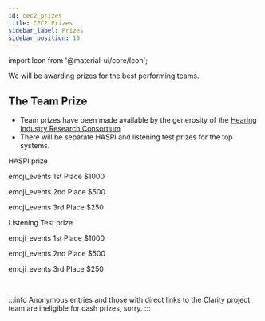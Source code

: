 ```yaml
---
id: cec2_prizes
title: CEC2 Prizes
sidebar_label: Prizes
sidebar_position: 10
---
```


import Icon from '@material-ui/core/Icon';

We will be awarding prizes for the best performing teams.

## The Team Prize

- Team prizes have been made available by the generosity of the [Hearing Industry Research Consortium](http://www.hearingirc.com)
- There will be separate HASPI and listening test prizes for the top systems.


<div className="container">
        <div className="row">
      <div className="text--center padding-horiz--md">
    <p/> HASPI prize
  <p/> <Icon  style={{ fontSize: 30, color: "gold"  }}>emoji_events</Icon> 1st Place $1000
  <p/> <Icon  style={{ fontSize: 30, color: "silver"  }}>emoji_events</Icon> 2nd Place $500
  <p/> <Icon  style={{ fontSize: 30, color: "#ff6347" }}>emoji_events</Icon> 3rd Place $250
      </div>
    <div className="text--center padding-horiz--md">
    <p/> Listening Test prize
  <p/> <Icon  style={{ fontSize: 30, color: "gold"  }}>emoji_events</Icon> 1st Place $1000
  <p/> <Icon  style={{ fontSize: 30, color: "silver"  }}>emoji_events</Icon> 2nd Place $500
  <p/> <Icon  style={{ fontSize: 30, color: "#ff6347" }}>emoji_events</Icon> 3rd Place $250
      </div>
     </div>
</div>

<!--## The Amazon Student Prize

- Student prizes have been made available by the generosity of [Amazon TTS Research](http://www.amazon.science)
<div className="container">
        <div className="row">
  <div className="text--center padding-horiz--md">
    <p/> Amazon prize for top student contribution
  <p/> <Icon  style={{ fontSize: 30, color: "gold"  }}>emoji_events</Icon> 1st Place $1000
  <p/> <Icon  style={{ fontSize: 30, color: "silver"  }}>emoji_events</Icon> 2nd Place $500
  <p/> <Icon  style={{ fontSize: 30, color: "#ff6347" }}>emoji_events</Icon> 3rd Place $250
      </div>
     </div>
</div>
<p/>
- The award will be judged by a panel formed from members of the Clarity-2021 workshop scientific committee. 
- There will be a lightweight nomination process. Details to be announced.
-->

<br/>
<p/>

:::info
  Anonymous entries and those with direct links to the Clarity project team are ineligible for cash prizes, sorry.
:::